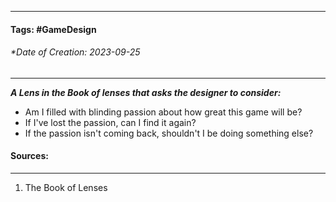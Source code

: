 __________________________________________________________________________
#### **Tags:** #GameDesign 
###### *Date of Creation: 2023-09-25
__________________________________________________________________________

***A Lens in the Book of lenses that asks the designer to consider:***
- Am I filled with blinding passion about how great this game will be?
- If I've lost the passion, can I find it again?
- If the passion isn't coming back, shouldn't I be doing something else?
#### Sources:
__________________________________________________________________________
1. The Book of Lenses